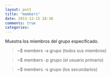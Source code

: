 ```yaml
---
layout: post
title: "members"
date: 2013-12-15 18:38
comments: true
categories: 
---
```

Muestra los miembros del grupo especificado.

>~$ members -a grupo  (todos sus miembros)

>~$ members -p grupo  (el usuario primario)

>~$ members -s grupo  (los secundarios)

